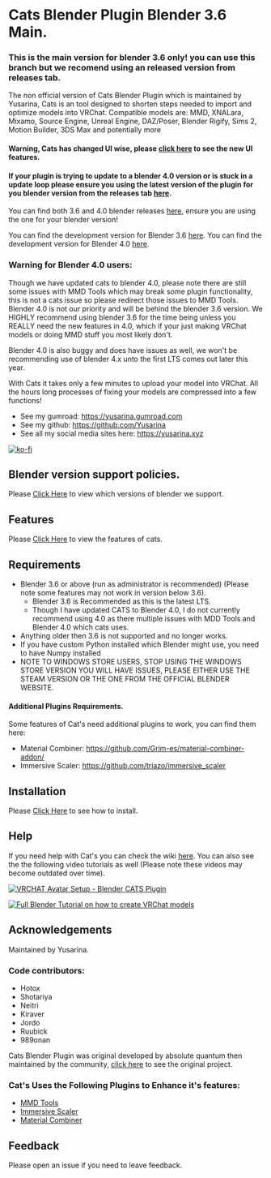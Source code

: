 # Cats Blender Plugin Blender 3.6 Main.

### This is the main version for blender 3.6 only! you can use this branch but we recomend using an released version from releases tab.

The non official version of Cats Blender Plugin which is maintained by Yusarina, Cats is an tool designed to shorten steps needed to import and optimize models into VRChat. Compatible models are: MMD, XNALara, Mixamo, Source Engine, Unreal Engine, DAZ/Poser, Blender Rigify, Sims 2, Motion Builder, 3DS Max and potentially more

#### Warning, Cats has changed UI wise, please [click here](https://github.com/Yusarina/Cats-Blender-Plugin-Unofficial-/wiki/Features) to see the new UI features.
#### If your plugin is trying to update to a blender 4.0 version or is stuck in a update loop please ensure you using the latest version of the plugin for you blender version from the releases tab [here](https://github.com/Yusarina/Cats-Blender-Plugin-Unofficial-/releases).

You can find both 3.6 and 4.0 blender releases [here](https://github.com/Yusarina/Cats-Blender-Plugin-Unofficial-/releases), ensure you are using the one for your blender version!  

You can find the development version for Blender 3.6 [here](https://github.com/Yusarina/Cats-Blender-Plugin-Unofficial-/tree/blender-36-dev).
You can find the development version for Blender 4.0 [here](https://github.com/Yusarina/Cats-Blender-Plugin-Unofficial-/tree/blender-40-dev).

### Warning for Blender 4.0 users:
Though we have updated cats to blender 4.0, please note there are still some issues with MMD Tools which may break some plugin functionality, this is not a cats issue so please redirect those issues to MMD Tools. Blender 4.0 is not our priority and will be behind the blender 3.6 version. We HIGHLY recommend using blender 3.6 for the time being unless you REALLY need the new features in 4.0, which if your just making VRChat models or doing MMD stuff you most likely don't.

Blender 4.0 is also buggy and does have issues as well, we won't be recommending use of blender 4.x unto the first LTS comes out later this year.

With Cats it takes only a few minutes to upload your model into VRChat.
All the hours long processes of fixing your models are compressed into a few functions!

- See my gumroad: https://yusarina.gumroad.com
- See my github: https://github.com/Yusarina
- See all my social media sites here: https://yusarina.xyz

[![ko-fi](https://ko-fi.com/img/githubbutton_sm.svg)](https://ko-fi.com/R6R1SDNNP)

## Blender version support policies.
Please [Click Here](https://github.com/Yusarina/Cats-Blender-Plugin-Unofficial-/wiki/Blender-Version-Support-Policies) to view which versions of blender we support.

## Features

Please [Click Here](https://github.com/Yusarina/Cats-Blender-Plugin-Unofficial-/wiki/Features) to view the features of cats.


## Requirements

- Blender 3.6 or above (run as administrator is recommended) (Please note some features may not work in version below 3.6).
   - Blender 3.6 is Recommended as this is the latest LTS.
   - Though I have updated CATS to Blender 4.0, I do not currently recommend using 4.0 as there multiple issues with MDD Tools and Blender 4.0 which cats uses.
- Anything older then 3.6 is not supported and no longer works.
- If you have custom Python installed which Blender might use, you need to have Numpy installed
- NOTE TO WINDOWS STORE USERS, STOP USING THE WINDOWS STORE VERSION YOU WILL HAVE ISSUES, PLEASE EITHER USE THE STEAM VERSION OR THE ONE FROM THE OFFICIAL BLENDER WEBSITE.

#### Additional Plugins Requirements.
Some features of Cat's need additional plugins to work, you can find them here:

- Material Combiner: https://github.com/Grim-es/material-combiner-addon/
- Immersive Scaler: https://github.com/triazo/immersive_scaler

## Installation

Please [Click Here](https://github.com/Yusarina/Cats-Blender-Plugin-Unofficial-/wiki/How-to-Install%3F) to see how to install.

## Help

If you need help with Cat's you can check the wiki [here](https://github.com/Yusarina/Cats-Blender-Plugin-Unofficial-/wiki).
You can also see the the following video tutorials as well (Please note these videos may become outdated over time).

[![VRCHAT Avatar Setup - Blender CATS Plugin](https://i.ytimg.com/vi/2fJMaxbBewg/0.jpg)](https://www.youtube.com/watch?v=2fJMaxbBewg)

[![Full Blender Tutorial on how to create VRChat models](https://i.ytimg.com/vi/2NdPHW4_SOg/0.jpg)](https://www.youtube.com/watch?v=2NdPHW4_SOg)

## Acknowledgements

Maintained by Yusarina.

### Code contributors:
- Hotox
- Shotariya
- Neitri
- Kiraver
- Jordo
- Ruubick
- 989onan

Cats Blender Plugin was original developed by absolute quantum then maintained by the community, [click here](https://github.com/absolute-quantum/cats-blender-plugin) to see the original project.

### Cat's Uses the Following Plugins to Enhance it's features:

 - [MMD Tools](https://github.com/UuuNyaa/blender_mmd_tools)
 - [Immersive Scaler](https://github.com/triazo/immersive_scaler)
 - [Material Combiner](https://github.com/Grim-es/material-combiner-addon)

## Feedback

Please open an issue if you need to leave feedback.

